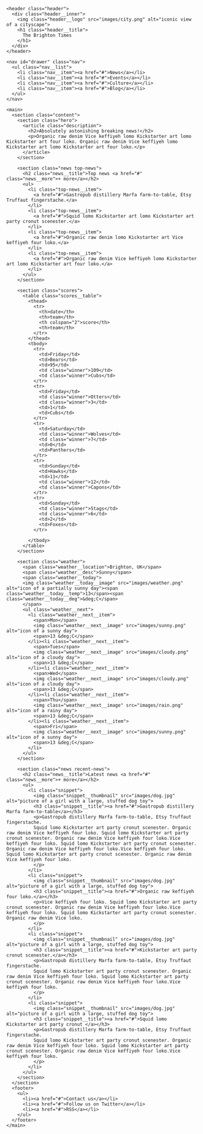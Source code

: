 <html lang="en">
  <head>
    <meta charset="utf-8">
    <meta name="viewport" content="width=device-width, initial-scale=1.0">
    <meta http-equiv="X-UA-Compatible" content="IE=edge">
    <title>Brighton Times</title>
    <link href="https://fonts.googleapis.com/css?family=Roboto:300,400,500" rel="stylesheet" type="text/css">
    <link rel="stylesheet" type="text/css" href="main.css">
  </head>
  <body>

    <header class="header">
      <div class="header__inner">
        <img class="header__logo" src="images/city.png" alt="iconic view of a cityscape">
        <h1 class="header__title">
          The Brighton Times
        </h1>
      </div>
    </header>

    <nav id="drawer" class="nav">
      <ul class="nav__list">
        <li class="nav__item"><a href="#">News</a></li>
        <li class="nav__item"><a href="#">Events</a></li>
        <li class="nav__item"><a href="#">Culture</a></li>
        <li class="nav__item"><a href="#">Blog</a></li>
      </ul>
    </nav>

    <main>
      <section class="content">
        <section class="hero">
          <article class="description">
            <h2>Absolutely astonishing breaking news!</h2>
            <p>Organic raw denim Vice keffiyeh lomo Kickstarter art lomo Kickstarter art four loko. Organic raw denim Vice keffiyeh lomo Kickstarter art lomo Kickstarter art four loko.</p>
          </article>
        </section>

        <section class="news top-news">
          <h2 class="news__title">Top news <a href="#" class="news__more">+ more</a></h2>
          <ul>
            <li class="top-news__item">
              <a href="#">Gastropub distillery Marfa farm-to-table, Etsy Truffaut fingerstache.</a>
            </li>
            <li class="top-news__item">
              <a href="#">Squid lomo Kickstarter art lomo Kickstarter art party cronut scenester.</a>
            </li>
            <li class="top-news__item">
              <a href="#">Organic raw denim lomo Kickstarter art Vice keffiyeh four loko.</a>
            </li>
            <li class="top-news__item">
              <a href="#">Organic raw denim Vice keffiyeh lomo Kickstarter art lomo Kickstarter art four loko.</a>
            </li>
          </ul>
        </section>

        <section class="scores">
          <table class="scores__table">
            <thead>
              <tr>
                <th>date</th>
                <th>team</th>
                <th colspan="2">score</th>
                <th>team</th>
              </tr>
            </thead>
            <tbody>
              <tr>
                <td>Friday</td>
                <td>Bears</td>
                <td>95</td>
                <td class="winner">109</td>
                <td class="winner">Cubs</td>
              </tr>
              <tr>
                <td>Friday</td>
                <td class="winner">Otters</td>
                <td class="winner">3</td>
                <td>1</td>
                <td>Cubs</td>
              </tr>
              <tr>
                <td>Saturday</td>
                <td class="winner">Wolves</td>
                <td class="winner">7</td>
                <td>0</td>
                <td>Panthers</td>
              </tr>
              <tr>
                <td>Sunday</td>
                <td>Hawks</td>
                <td>11</td>
                <td class="winner">12</td>
                <td class="winner">Capons</td>
              </tr>
              <tr>
                <td>Sunday</td>
                <td class="winner">Stags</td>
                <td class="winner">6</td>
                <td>2</td>
                <td>Foxes</td>
              </tr>

            </tbody>
          </table>
        </section>

        <section class="weather">
          <span class="weather__location">Brighton, UK</span>
          <span class="weather__desc">Sunny</span>
          <span class="weather__today">
          <img class="weather__today__image" src="images/weather.png" alt="icon of a partially sunny day"><span class="weather__today__temp">13</span><span class="weather__today__deg">&deg;C</span>
          </span>
          <ul class="weather__next">
            <li class="weather__next__item">
              <span>Mon</span>
              <img class="weather__next__image" src="images/sunny.png" alt="icon of a sunny day">
              <span>13 &deg;C</span>
            </li><li class="weather__next__item">
              <span>Tues</span>
              <img class="weather__next__image" src="images/cloudy.png" alt="icon of a cloudy day">
              <span>13 &deg;C</span>
            </li><li class="weather__next__item">
              <span>Wed</span>
              <img class="weather__next__image" src="images/cloudy.png" alt="icon of a cloudy day">
              <span>13 &deg;C</span>
            </li><li class="weather__next__item">
              <span>Thu</span>
              <img class="weather__next__image" src="images/rain.png" alt="icon of a rainy day">
              <span>13 &deg;C</span>
            </li><li class="weather__next__item">
              <span>Fri</span>
              <img class="weather__next__image" src="images/sunny.png" alt="icon of a sunny day">
              <span>13 &deg;C</span>
            </li>
          </ul>
        </section>

        <section class="news recent-news">
          <h2 class="news__title">Latest news <a href="#" class="news__more">+ more</a></h2>
          <ul>
            <li class="snippet">
              <img class="snippet__thumbnail" src="images/dog.jpg" alt="picture of a girl with a large, stuffed dog toy">
              <h3 class="snippet__title"><a href="#">Gastropub distillery Marfa farm-to-table</a></h3>
              <p>Gastropub distillery Marfa farm-to-table, Etsy Truffaut fingerstache.
              Squid lomo Kickstarter art party cronut scenester. Organic raw denim Vice keffiyeh four loko. Squid lomo Kickstarter art party cronut scenester. Organic raw denim Vice keffiyeh four loko.Vice keffiyeh four loko. Squid lomo Kickstarter art party cronut scenester. Organic raw denim Vice keffiyeh four loko.Vice keffiyeh four loko. Squid lomo Kickstarter art party cronut scenester. Organic raw denim Vice keffiyeh four loko.
              </p>
            </li>
            <li class="snippet">
              <img class="snippet__thumbnail" src="images/dog.jpg" alt="picture of a girl with a large, stuffed dog toy">
              <h3 class="snippet__title"><a href="#">Organic raw keffiyeh four loko.</a></h3>
              <p>Vice keffiyeh four loko. Squid lomo Kickstarter art party cronut scenester. Organic raw denim Vice keffiyeh four loko.Vice keffiyeh four loko. Squid lomo Kickstarter art party cronut scenester. Organic raw denim Vice loko.
              </p>
            </li>
            <li class="snippet">
              <img class="snippet__thumbnail" src="images/dog.jpg" alt="picture of a girl with a large, stuffed dog toy">
              <h3 class="snippet__title"><a href="#">Kickstarter art party cronut scenester.</a></h3>
              <p>Gastropub distillery Marfa farm-to-table, Etsy Truffaut fingerstache.
              Squid lomo Kickstarter art party cronut scenester. Organic raw denim Vice keffiyeh four loko. Squid lomo Kickstarter art party cronut scenester. Organic raw denim Vice keffiyeh four loko.Vice keffiyeh four loko.
              </p>
            </li>
            <li class="snippet">
              <img class="snippet__thumbnail" src="images/dog.jpg" alt="picture of a girl with a large, stuffed dog toy">
              <h3 class="snippet__title"><a href="#">Squid lomo Kickstarter art party cronut </a></h3>
              <p>Gastropub distillery Marfa farm-to-table, Etsy Truffaut fingerstache.
              Squid lomo Kickstarter art party cronut scenester. Organic raw denim Vice keffiyeh four loko. Squid lomo Kickstarter art party cronut scenester. Organic raw denim Vice keffiyeh four loko.Vice keffiyeh four loko.
              </p>
            </li>
          </ul>
        </section>
      </section>
      <footer>
        <ul>
          <li><a href="#">Contact us</a></li>
          <li><a href="#">Follow us on Twitter</a></li>
          <li><a href="#">RSS</a></li>
        </ul>
      </footer>
    </main>
  </body>
</html>
